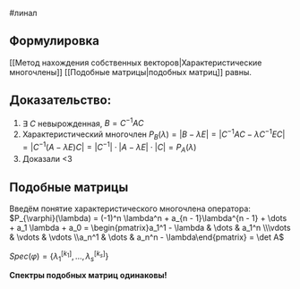 #линал 
## Формулировка
[[Метод нахождения собственных векторов|Характеристические многочлены]] [[Подобные матрицы|подобных матриц]] равны.

## Доказательство:
1. $\exists \ C$ невырожденная, $B = C^{-1}AC$
2. Характеристический многочлен $P_B(\lambda) = |B - \lambda E| = |C^{-1}AC - \lambda C^{-1}EC| = |C^{-1}(A - \lambda E)C| = |C^{-1}| \cdot |A - \lambda E| \cdot |C| = P_A (\lambda)$
3. Доказали <3
## Подобные матрицы
Введём понятие характеристического многочлена оператора: $P_{\varphi}(\lambda) = (-1)^n \lambda^n + a_{n - 1}\lambda^{n - 1} + \dots + a_1 \lambda + a_0 = \begin{pmatrix}a_1^1 - \lambda & \dots & a_1^n \\\vdots & \vdots & \vdots \\a_n^1 & \dots & a_n^n - \lambda\end{pmatrix} = \det A$

$Spec (\varphi) = \{ \lambda_1^{[k_1]}, \dots, \lambda_s^{[k_s]}\}$

**Спектры подобных матриц одинаковы!**
